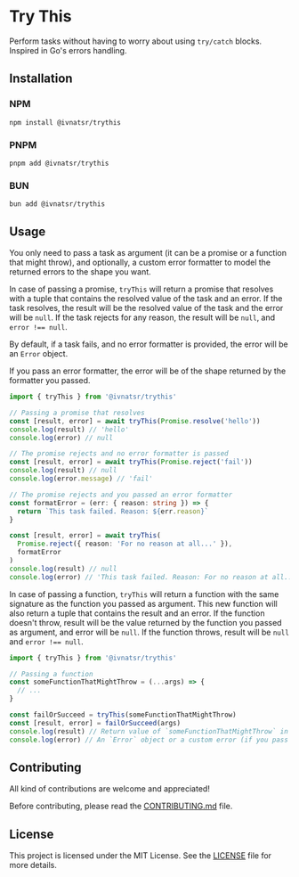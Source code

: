 # Try This

Perform tasks without having to worry about using `try/catch` blocks. Inspired in Go's errors handling.

## Installation

### NPM
```
npm install @ivnatsr/trythis
```

### PNPM
```
pnpm add @ivnatsr/trythis
```

### BUN
```
bun add @ivnatsr/trythis
```

## Usage 

You only need to pass a task as argument (it can be a promise or a function that might throw), and optionally, a custom error formatter to model the returned errors to the shape you want.

In case of passing a promise, `tryThis` will return a promise that resolves with a tuple that contains the resolved value of the task and an error. If the task resolves, the result will be the resolved value of the task and the error will be `null`. If the task rejects for any reason, the result will be `null`, and `error !== null`.

By default, if a task fails, and no error formatter is provided, the error will be an `Error` object.

If you pass an error formatter, the error will be of the shape returned by the formatter you passed.

```ts
import { tryThis } from '@ivnatsr/trythis'

// Passing a promise that resolves
const [result, error] = await tryThis(Promise.resolve('hello'))
console.log(result) // 'hello'
console.log(error) // null

// The promise rejects and no error formatter is passed
const [result, error] = await tryThis(Promise.reject('fail'))
console.log(result) // null
console.log(error.message) // 'fail'

// The promise rejects and you passed an error formatter
const formatError = (err: { reason: string }) => {
  return `This task failed. Reason: ${err.reason}`
}

const [result, error] = await tryThis(
  Promise.reject({ reason: 'For no reason at all...' }), 
  formatError
)
console.log(result) // null
console.log(error) // 'This task failed. Reason: For no reason at all...'
```

In case of passing a function, `tryThis` will return a function with the same signature as the function you passed as argument. This new function will also return a tuple that contains the result and an error. If the function doesn't throw, result will be the value returned by the function you passed as argument, and error will be `null`. If the function throws, result will be `null` and `error !== null`.

```ts
import { tryThis } from '@ivnatsr/trythis'

// Passing a function
const someFunctionThatMightThrow = (...args) => {
  // ...
}  

const failOrSucceed = tryThis(someFunctionThatMightThrow)
const [result, error] = failOrSucceed(args)
console.log(result) // Return value of `someFunctionThatMightThrow` in case of success, or `null` in case of failure
console.log(error) // An `Error` object or a custom error (if you pass an error formatter) in case of failure, or `null` in case of success
```

## Contributing 

All kind of contributions are welcome and appreciated!

Before contributing, please read the [CONTRIBUTING.md](./CONTRIBUTING.md) file.

## License

This project is licensed under the MIT License. See the [LICENSE](./LICENSE) file for more details.